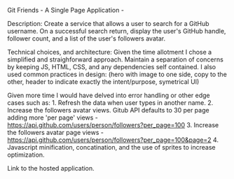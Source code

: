 Git Friends - A Single Page Application -

Description:
Create a service that allows a user to search for a GitHub username. On a successful search return, display the user's GitHub handle, follower count, and a list of the user's followers avatar.

Technical choices, and architecture:
Given the time allotment I chose a simplified and straighforward approach. Maintain a separation of concerns by keeping JS, HTML, CSS, and any dependencies self contained. I also used common practices in design: (hero with image to one side, copy to the other, header to indicate exactly the intent/purpose, symetrical UI)

Given more time I would have delved into error handling or other edge cases such as:
	1. Refresh the data when user types in another name.
	2. Increase the followers avatar views. Gitub API defaults to 30 per page
		adding more 'per page' views
		- https://api.github.com/users/person/followers?per_page=100
	3. Increase the followers avatar page views
		- https://api.github.com/users/person/followers?per_page=100&page=2
	4. Javascript minification, concatination, and the use of sprites to increase optimization.

Link to the hosted application.
